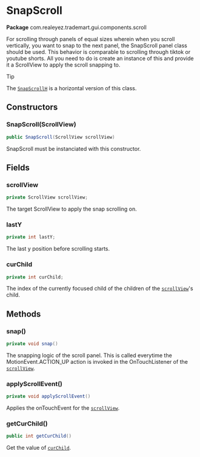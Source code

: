 # SnapScroll

**Package** com.realeyez.trademart.gui.components.scroll

For scrolling through panels of equal sizes wherein when you scroll vertically,
you want to snap to the next panel, the SnapScroll panel class should be used.
This behavior is comparable to scrolling through tiktok or youtube shorts. All
you need to do is create an instance of this and provide it a ScrollView to
apply the scroll snapping to.

> [!TIP]
> The [`SnapScrollH`](SnapScrollH.md) is a horizontal version of this class.

## Constructors
### SnapScroll(ScrollView)
```java
public SnapScroll(ScrollView scrollView)
```
SnapScroll must be instanciated with this constructor.


## Fields
### scrollView
```java
private ScrollView scrollView;
```
The target ScrollView to apply the snap scrolling on.

### lastY
```java
private int lastY;
```
The last y position before scrolling starts.

### curChild
```java
private int curChild;
```
The index of the currently focused child of the children of the [`scrollView`](#scrollview)'s
child.

## Methods
### snap()
```java
private void snap()
```
The snapping logic of the scroll panel. This is called everytime the
MotionEvent.ACTION_UP action is invoked in the OnTouchListener of the
[`scrollView`](#scrollview).

### applyScrollEvent()
```java
private void applyScrollEvent()
```
Applies the onTouchEvent for the [`scrollView`](#scrollview).

### getCurChild()
```java
public int getCurChild()
```
Get the value of [`curChild`](#curchild).

